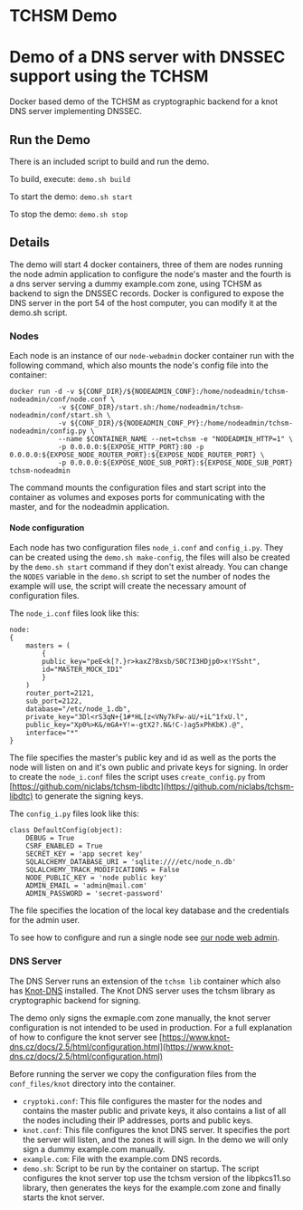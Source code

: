# TCHSM Demo

# Demo of a DNS server with DNSSEC support using the TCHSM
Docker based demo of the TCHSM as cryptographic backend for a knot DNS server implementing DNSSEC.

## Run the Demo

There is an included script to build and run the demo.

To build, execute: ```demo.sh build```

To start the demo: ```demo.sh start```

To stop the demo: ```demo.sh stop```

## Details

The demo will start 4 docker containers, three of them are nodes running the node admin application to configure the node's master and the fourth is a dns server serving a dummy example.com zone, using TCHSM as backend to sign the DNSSEC records. Docker is configured to expose the DNS server in the port 54 of the host computer, you can modify it at the demo.sh script.

### Nodes

Each node is an instance of our `node-webadmin` docker container run with the following command, which also mounts the node's config file into the container:

```
docker run -d -v ${CONF_DIR}/${NODEADMIN_CONF}:/home/nodeadmin/tchsm-nodeadmin/conf/node.conf \
            -v ${CONF_DIR}/start.sh:/home/nodeadmin/tchsm-nodeadmin/conf/start.sh \
            -v ${CONF_DIR}/${NODEADMIN_CONF_PY}:/home/nodeadmin/tchsm-nodeadmin/config.py \
            --name $CONTAINER_NAME --net=tchsm -e "NODEADMIN_HTTP=1" \
            -p 0.0.0.0:${EXPOSE_HTTP_PORT}:80 -p 0.0.0.0:${EXPOSE_NODE_ROUTER_PORT}:${EXPOSE_NODE_ROUTER_PORT} \
            -p 0.0.0.0:${EXPOSE_NODE_SUB_PORT}:${EXPOSE_NODE_SUB_PORT} tchsm-nodeadmin

```
The command mounts the configuration files and start script into the container as volumes and exposes ports for communicating with the master, and for the nodeadmin application.

#### Node configuration

Each node has two configuration files `node_i.conf` and `config_i.py`. They can be created using the `demo.sh make-config`, the files will also be created by the `demo.sh start` command if they don't exist already. You can change the `NODES` variable in the `demo.sh` script to set the number of nodes the example will use, the script will create the necessary amount of configuration files.

The `node_i.conf` files look like this:
```
node:
{
	masters = (
		{
		public_key="peE<k[?.}r>kaxZ?Bxsb/S0C?I3HDjp0>x!YSsht",
		id="MASTER_MOCK_ID1"
		}
	)
	router_port=2121,
	sub_port=2122,
	database="/etc/node_1.db",
	private_key="3Dl<rS3qN+{1#*HL[z<VNy7kFw-aU/+iL^1fxU.l",
	public_key="Xp0%>K&/mGA+Y!=-gtX2?.N&!C-)ag5xPhKbK).@",
	interface="*"
}
```
The file specifies the master's public key and id as well as the ports the node will listen on and it's own public and private keys for signing. In order to create the `node_i.conf` files the script uses `create_config.py` from [https://github.com/niclabs/tchsm-libdtc](https://github.com/niclabs/tchsm-libdtc) to generate the signing keys.

The `config_i.py` files look like this:
```
class DefaultConfig(object):
    DEBUG = True
    CSRF_ENABLED = True
    SECRET_KEY = 'app secret key'
    SQLALCHEMY_DATABASE_URI = 'sqlite:////etc/node_n.db'
    SQLALCHEMY_TRACK_MODIFICATIONS = False
    NODE_PUBLIC_KEY = 'node public key'
    ADMIN_EMAIL = 'admin@mail.com'
    ADMIN_PASSWORD = 'secret-password'

```
The file specifies the location of the local key database and the credentials for the admin user.

To see how to configure and run a single node see [our node web admin](https://github.com/niclabs/docker/tree/master/tchsm/node-webadmin).

### DNS Server

The DNS Server runs an extension of the `tchsm lib` container which also has [Knot-DNS](https://www.knot-dns.cz/) installed.
The Knot DNS server uses the tchsm library as cryptographic backend for signing.

The demo only signs the exmaple.com zone manually, the knot server configuration is not intended to be used in production. For a full explanation of how to configure the knot server see [https://www.knot-dns.cz/docs/2.5/html/configuration.html](https://www.knot-dns.cz/docs/2.5/html/configuration.html)

Before running the server we copy the configuration files from the `conf_files/knot` directory into the container.
 - `cryptoki.conf`: This file configures the master for the nodes and contains the master public and private keys, it also contains a list of all the nodes including their IP addresses, ports and public keys.
 - `knot.conf`: This file configures the knot DNS server. It specifies the port the server will listen, and the zones it will sign. In the demo we will only sign a dummy example.com manually.
 - `example.com`: File with the example.com DNS records.
 - `demo.sh`: Script	to be run by the container on startup. The script configures the knot server top use the tchsm version of the libpkcs11.so library, then generates the keys for the example.com zone and finally starts the knot server.
